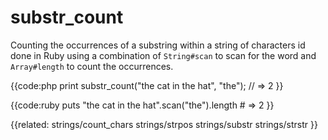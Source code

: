 # substr_count

Counting the occurrences of a substring within a string of characters id done
in Ruby using a combination of `String#scan` to scan for the word and
`Array#length` to count the occurrences.

{{code:php
    print substr_count("the cat in the hat", "the");
    // => 2
}}

{{code:ruby
    puts "the cat in the hat".scan("the").length
    # => 2
}}


{{related:
    strings/count_chars
    strings/strpos
    strings/substr
    strings/strstr
}}
